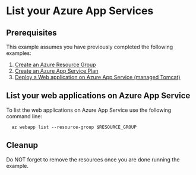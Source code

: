 
# List your Azure App Services

## Prerequisites

This example assumes you have previously completed the following examples:

1. [Create an Azure Resource Group](../../group/create/)
1. [Create an Azure App Service Plan](../../appservice/create-plan/)
1. [Deploy a Web application on Azure App Service (managed Tomcat)](../tomcat-helloworld/)

## List your web applications on Azure App Service

To list the web applications on Azure App Service use the following command line:

```shell
  az webapp list --resource-group $RESOURCE_GROUP
```

## Cleanup

Do NOT forget to remove the resources once you are done running the example.
